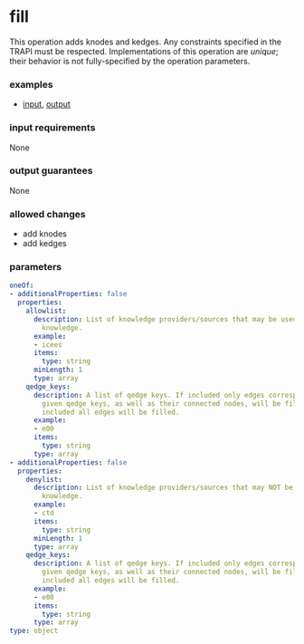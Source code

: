 # fill

This operation adds knodes and kedges. Any constraints specified in the TRAPI must be respected. Implementations of this operation are _unique_; their behavior is not fully-specified by the operation parameters.

### examples

- [input](../examples/fill_and_bind/messages/01_qgraph.json), [output](../examples/fill_and_bind/messages/02_kgraph.json)

### input requirements

None

### output guarantees

None

### allowed changes

- add knodes
- add kedges

### parameters

```yaml
oneOf:
- additionalProperties: false
  properties:
    allowlist:
      description: List of knowledge providers/sources that may be used to provide
        knowledge.
      example:
      - icees
      items:
        type: string
      minLength: 1
      type: array
    qedge_keys:
      description: A list of qedge keys. If included only edges corresponding to the
        given qedge keys, as well as their connected nodes, will be filled. If not
        included all edges will be filled.
      example:
      - e00
      items:
        type: string
      type: array
- additionalProperties: false
  properties:
    denylist:
      description: List of knowledge providers/sources that may NOT be used to provide
        knowledge.
      example:
      - ctd
      items:
        type: string
      minLength: 1
      type: array
    qedge_keys:
      description: A list of qedge keys. If included only edges corresponding to the
        given qedge keys, as well as their connected nodes, will be filled. If not
        included all edges will be filled.
      example:
      - e00
      items:
        type: string
      type: array
type: object
```
